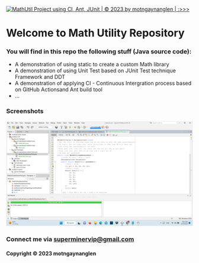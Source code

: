 [![MathUtil Project using CI, Ant, JUnit | © 2023 by motngaynanglen | :>>>](https://github.com/motngaynanglen/mathutil-ant/actions/workflows/mathutils-ci-ant.yml/badge.svg)](https://github.com/motngaynanglen/mathutil-ant/actions/workflows/mathutils-ci-ant.yml)


# Welcome to Math Utility Repository
### You will find in this repo the following stuff (Java source code):

* A demonstration of using static to create a custom Math library
* A demonstration of using Unit Test based on JUnit Test technique Framework and DDT
* A demonstration of applying CI - Continuous Intergration process based on GitHub Actionsand Ant build tool
* ...

### Screenshots
![source_code_junit](https://github.com/motngaynanglen/mathutil-ant/blob/main/screenshots/source_code_with_junit-4.png)

### Connect me via superminervip@gmail.com
#### Copyright &#169; 2023 motngaynanglen
